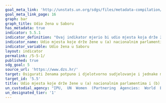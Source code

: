 ```yaml
---
goal_meta_link: 'http://unstats.un.org/sdgs/files/metadata-compilation/Metadata-Goal-5.pdf'
goal_meta_link_page: 16
graph: bar
graph_title: Udio žena u Saboru
has_metadata: true
indicator: 5.5.1
indicator_definition: "Ovaj indikator mjerio bi udio mjesta koja drže žene na lokalnoj razini vlasti, u usporedbi sa brojem mjesta koje drže muškarci, prema pojedinoj zemlji."
indicator_name: Udio mjesta koje drže žene u (a) nacionalnim parlamentima i (b) lokalnim vlastima
indicator_variable: Udio žena u Saboru
layout: indicator
permalink: /5-5-1/
published: true
sdg_goal: 5
source_url: 'https://www.dzs.hr/'
target: Osigurati ženama potpuno i djelotvorno sudjelovanje i jednake mogućnosti zapošljavanja na rukovodećim mjestima na svim razinama odlučivanja u političkom, gospodarskom i javnom životu
target_id: '5.5'
title: Udio mjesta koje drže žene u (a) nacionalnim parlamentima i (b) lokalnim vlastima
un_custodial_agency: "IPU,  UN  Women  (Partnering  Agencies:  World  Bank)"
un_designated_tier: '1'
---
```

